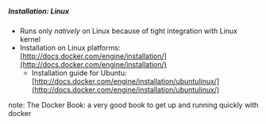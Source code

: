##### Installation: Linux
* Runs only *natively* on Linux because of tight integration with Linux kernel
* Installation on Linux platforms: [http://docs.docker.com/engine/installation/](http://docs.docker.com/engine/installation/)
  * Installation guide for Ubuntu: [http://docs.docker.com/engine/installation/ubuntulinux/](http://docs.docker.com/engine/installation/ubuntulinux/)

note:
    The Docker Book: a very good book to get up and running quickly with docker
